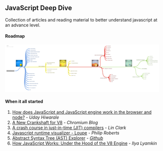 ## JavaScript Deep Dive

Collection of articles and reading material to better understand javascript at an advance level.

#### Roadmap

![roadmap](./media/Advanced_Javascript.png)

#### When it all started

1. [How does JavaScript and JavaScript engine work in the browser and node?](https://medium.com/jspoint/how-javascript-works-in-browser-and-node-ab7d0d09ac2f) *- Uday Hiwarale*
2. [A New Crankshaft for V8](https://blog.chromium.org/2010/12/new-crankshaft-for-v8.html) *- Chromium Blog*
3. [A crash course in just-in-time (JIT) compilers](https://hacks.mozilla.org/2017/02/a-crash-course-in-just-in-time-jit-compilers/) *- Lin Clark*
4. [Javascript runtime visualizer - Loupe](http://latentflip.com/loupe/?code=ZnVuY3Rpb24gcHJpbnRIZWxsbygpIHsKICAgIGNvbnNvbGUubG9nKCdIZWxsbyBmcm9tIGJheicpOwp9CgpmdW5jdGlvbiBiYXooKSB7CiAgICBzZXRUaW1lb3V0KHByaW50SGVsbG8sIDMwMDApOwp9CgpmdW5jdGlvbiBiYXIoKSB7CiAgICBiYXooKTsKfQoKZnVuY3Rpb24gZm9vKCkgewogICAgYmFyKCk7Cn0KCmZvbygpOw%3D%3D!!!PGJ1dHRvbj5DbGljayBtZSE8L2J1dHRvbj4%3D) *- Philip Roberts*
5. [Abstract Syntax Tree (AST) Explorer](https://astexplorer.net/) *- [Github](https://github.com/fkling/astexplorer)*
6. [How JavaScript Works: Under the Hood of the V8 Engine](https://www.freecodecamp.org/news/javascript-under-the-hood-v8/) *- Ilya Lyamkin*

